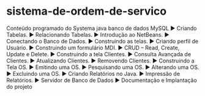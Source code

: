 # sistema-de-ordem-de-servico
Conteúdo programado do Systema  java banco de dados MySQL  ▶ Criando Tabelas. ▶ Relacionando Tabelas. ▶ Introdução ao NetBeans. ▶ Conectando o Banco de Dados. ▶ Construindo as telas. ▶ Criando perfil de Usuário. ▶ Construindo um formulário MDI. ▶ CRUD – Read, Create, Update e Delete. ▶ Construindo a tela Clientes. ▶ Consulta Avançada de Clientes. ▶ Atualizando Clientes. ▶ Removendo Clientes. ▶ Construindo a Tela OS. ▶ Emitindo uma OS. ▶ Pesquisando uma OS. ▶ Alterando uma OS. ▶ Excluindo uma OS. ▶ Criando Relatórios no Java. ▶ Impressão de Relatórios. ▶ Servidor de Banco de Dados ▶ Documentação e Implantação do projeto
